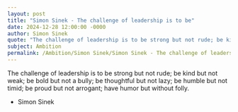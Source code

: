 ```yaml
---
layout: post
title: "Simon Sinek - The challenge of leadership is to be"
date: 2024-12-28 12:00:00 -0000
author: Simon Sinek
quote: "The challenge of leadership is to be strong but not rude; be kind but not weak; be bold but not a bully; be thoughtful but not lazy; be humble but not timid; be proud but not arrogant; have humor but without folly."
subject: Ambition
permalink: /Ambition/Simon Sinek/Simon Sinek - The challenge of leadership is to be
---
```


The challenge of leadership is to be strong but not rude; be kind but not weak; be bold but not a bully; be thoughtful but not lazy; be humble but not timid; be proud but not arrogant; have humor but without folly.

- Simon Sinek
